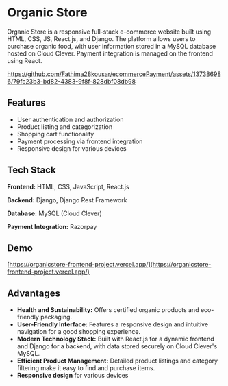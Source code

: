 

# Organic Store

Organic Store is a responsive full-stack e-commerce website built using HTML, CSS, JS, React.js, and Django. The platform allows users to purchase organic food, with user information stored in a MySQL database hosted on Cloud Clever. Payment integration is managed on the frontend using React.




https://github.com/Fathima28kousar/ecommercePayment/assets/137386986/79fc23b3-bd82-4383-9f8f-828dbf08db98



## Features

- User authentication and authorization
- Product listing and categorization
- Shopping cart functionality
- Payment processing via frontend integration
- Responsive design for various devices


## Tech Stack

**Frontend:** HTML, CSS, JavaScript, React.js

**Backend:** Django, Django Rest Framework

**Database:** MySQL (Cloud Clever)

**Payment Integration:** Razorpay


## Demo
[https://organicstore-frontend-project.vercel.app/](https://organicstore-frontend-project.vercel.app/)



## Advantages

- **Health and Sustainability:**  Offers certified organic products and eco-friendly packaging.
- **User-Friendly Interface:** Features a responsive design and intuitive navigation for a good shopping experience.
- **Modern Technology Stack:** Built with React.js for a dynamic frontend and Django for a backend, with data stored securely on Cloud Clever's MySQL.
- **Efficient Product Management:** Detailed product listings and category filtering make it easy to find and purchase items.
- **Responsive design** for various devices

